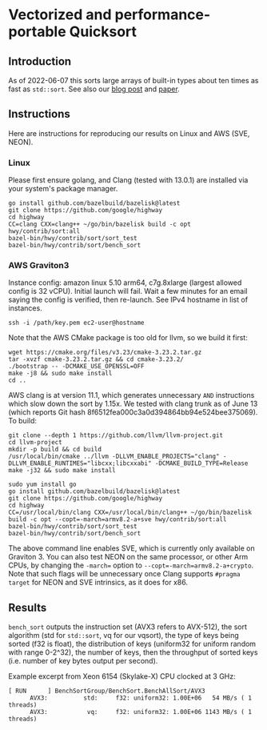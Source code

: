 # Vectorized and performance-portable Quicksort

## Introduction

As of 2022-06-07 this sorts large arrays of built-in types about ten times as
fast as `std::sort`. See also our
[blog post](https://opensource.googleblog.com/2022/06/Vectorized%20and%20performance%20portable%20Quicksort.html)
and [paper](https://arxiv.org/abs/2205.05982).

## Instructions

Here are instructions for reproducing our results on Linux and AWS (SVE, NEON).

### Linux

Please first ensure golang, and Clang (tested with 13.0.1) are installed via
your system's package manager.

```
go install github.com/bazelbuild/bazelisk@latest
git clone https://github.com/google/highway
cd highway
CC=clang CXX=clang++ ~/go/bin/bazelisk build -c opt hwy/contrib/sort:all
bazel-bin/hwy/contrib/sort/sort_test
bazel-bin/hwy/contrib/sort/bench_sort
```

### AWS Graviton3

Instance config: amazon linux 5.10 arm64, c7g.8xlarge (largest allowed config is
32 vCPU). Initial launch will fail. Wait a few minutes for an email saying the
config is verified, then re-launch. See IPv4 hostname in list of instances.

`ssh -i /path/key.pem ec2-user@hostname`

Note that the AWS CMake package is too old for llvm, so we build it first:
```
wget https://cmake.org/files/v3.23/cmake-3.23.2.tar.gz
tar -xvzf cmake-3.23.2.tar.gz && cd cmake-3.23.2/
./bootstrap -- -DCMAKE_USE_OPENSSL=OFF
make -j8 && sudo make install
cd ..
```

AWS clang is at version 11.1, which generates unnecessary `AND` instructions
which slow down the sort by 1.15x. We tested with clang trunk as of June 13
(which reports Git hash 8f6512fea000c3a0d394864bb94e524bee375069). To build:

```
git clone --depth 1 https://github.com/llvm/llvm-project.git
cd llvm-project
mkdir -p build && cd build
/usr/local/bin/cmake ../llvm -DLLVM_ENABLE_PROJECTS="clang" -DLLVM_ENABLE_RUNTIMES="libcxx;libcxxabi" -DCMAKE_BUILD_TYPE=Release
make -j32 && sudo make install
```

```
sudo yum install go
go install github.com/bazelbuild/bazelisk@latest
git clone https://github.com/google/highway
cd highway
CC=/usr/local/bin/clang CXX=/usr/local/bin/clang++ ~/go/bin/bazelisk build -c opt --copt=-march=armv8.2-a+sve hwy/contrib/sort:all
bazel-bin/hwy/contrib/sort/sort_test
bazel-bin/hwy/contrib/sort/bench_sort
```

The above command line enables SVE, which is currently only available on
Graviton 3. You can also test NEON on the same processor, or other Arm CPUs, by
changing the `-march=` option to `--copt=-march=armv8.2-a+crypto`. Note that
such flags will be unnecessary once Clang supports `#pragma target` for NEON and
SVE intrinsics, as it does for x86.

## Results

`bench_sort` outputs the instruction set (AVX3 refers to AVX-512), the sort
algorithm (std for `std::sort`, vq for our vqsort), the type of keys being
sorted (f32 is float), the distribution of keys (uniform32 for uniform random
with range 0-2^32), the number of keys, then the throughput of sorted keys (i.e.
number of key bytes output per second).

Example excerpt from Xeon 6154 (Skylake-X) CPU clocked at 3 GHz:

```
[ RUN      ] BenchSortGroup/BenchSort.BenchAllSort/AVX3
      AVX3:          std:     f32: uniform32: 1.00E+06   54 MB/s ( 1 threads)
      AVX3:           vq:     f32: uniform32: 1.00E+06 1143 MB/s ( 1 threads)
```
